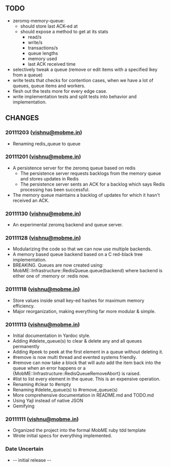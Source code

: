 
## TODO
* zeromq-memory-queue:
  * should store last ACK-ed at
  * should expose a method to get at its stats
    * read/s
    * write/s
    * transactions/s
    * queue lengths
    * memory used
    * last ACK received time
* selectively tweak a queue (remove or edit items with a specified lkey from a queue)
* write tests that checks for contention cases, when we have a lot of queues, queue items and workers.
* flesh out the tests more for every edge case.
* write implementation tests and split tests into behavior and implementation.

## CHANGES

### 20111203 (vishnu@mobme.in)
* Renaming redis_queue to queue

### 20111201 (vishnu@mobme.in)
* A persistence server for the zeromq queue based on redis
  * The persistence server requests backlogs from the memory queue and 
    stores updates in Redis
  * The persistence server sents an ACK for a backlog which says Redis
    processing has been successful.
* The memory queue maintains a backlog of updates for which it hasn't received
  an ACK.

### 20111130 (vishnu@mobme.in)
* An experimental zeromq backend and queue server.

### 20111128 (vishnu@mobme.in)
* Modularizing the code so that we can now use multiple backends.
* A memory based queue backend based on a C red-black tree implementation.
* BREAKING. Queues are now created using:
    MobME::Infrastructure::RedisQueue.queue(backend) where backend is either one of :memory or :redis now.

### 20111118 (vishnu@mobme.in)
* Store values inside small key-ed hashes for maximum memory efficiency.
* Major reorganization, making everything far more modular & simple.

### 20111113 (vishnu@mobme.in)
* Initial documentation in Yardoc style.
* Adding #delete_queue(s) to clear & delete any and all queues permanently
* Adding #peek to peek at the first element in a queue without deleting it.
* \#remove is now multi thread and evented systems friendly.
* \#remove can now take a block that will auto add the item back into the queue when an error happens or a {MobME::Infrastructure::RedisQueueRemoveAbort} is raised.
* \#list to list every element in the queue. This is an expensive operation.
* Renaming #clear to #empty
* Renaming #delete\_queue(s) to #remove\_queue(s)
* More comprehensive documentation in README.md and TODO.md
* Using Yajl instead of native JSON
* Gemifying

### 20111111 (vishnu@mobme.in)
* Organized the project into the formal MobME ruby tdd template
* Wrote initial specs for everything implemented.

### Date Uncertain
* -- initial release --
